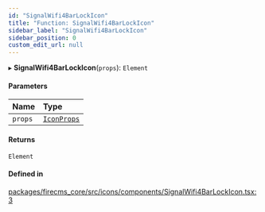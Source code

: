 ```yaml
---
id: "SignalWifi4BarLockIcon"
title: "Function: SignalWifi4BarLockIcon"
sidebar_label: "SignalWifi4BarLockIcon"
sidebar_position: 0
custom_edit_url: null
---
```


▸ **SignalWifi4BarLockIcon**(`props`): `Element`

#### Parameters

| Name | Type |
| :------ | :------ |
| `props` | [`IconProps`](../types/IconProps.md) |

#### Returns

`Element`

#### Defined in

[packages/firecms_core/src/icons/components/SignalWifi4BarLockIcon.tsx:3](https://github.com/FireCMSco/firecms/blob/d45f3739/packages/firecms_core/src/icons/components/SignalWifi4BarLockIcon.tsx#L3)
